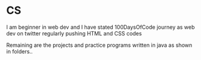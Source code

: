 # CS
I am beginner in web dev and I have stated 100DaysOfCode journey as web dev on twitter
regularly pushing HTML and CSS codes 

Remaining are the projects and practice programs written in java as shown in folders..
